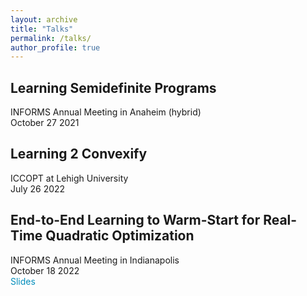 ```yaml
---
layout: archive
title: "Talks"
permalink: /talks/
author_profile: true
---
```


<style>
a:link {
  color: #008CBA;
  background-color: white;
  text-decoration: none;
}
a:visited {
  color: #008CBA;
  background-color: white;
  text-decoration: none;
}
a:hover {
  color: #008CBA;
  background-color: white;
  text-decoration: none;
}
a:active {
  color: #008CBA;
  background-color: white;
  text-decoration: none;
}
</style>


## Learning Semidefinite Programs
INFORMS Annual Meeting in Anaheim (hybrid)\
October 27 2021

## Learning 2 Convexify
ICCOPT at Lehigh University\
July 26 2022

## End-to-End Learning to Warm-Start for Real-Time Quadratic Optimization
INFORMS Annual Meeting in Indianapolis\
October 18 2022\
<a href="{{rajivsambharya.github.io}}/slides/informs22.pdf" download>
  Slides
</a>
